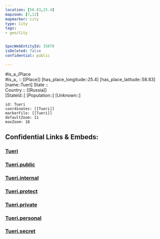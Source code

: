 ```yaml
---
location: [58.83,25.4] 
mapzoom: [7,12] 
mapmarker: city 
type: City
tags:
- geo/City


SpocWebEntityId: 35078
isDeleted: false
confidential: public

---
```

#is_a_/Place  
#is_a_ :: [[Place]] 
[has_place_longitude::25.4] 
[has_place_latitude::58.83] 
[name::Tueri] 
State ::  
Country :: [[Russia]]  
[StateId::] 
[Population::] 
[Unknown::] 


```leaflet
id: Tueri
coordinates: [[Tueri]] 
markerFile: [[Tueri]] 
defaultZoom: 11 
maxZoom: 18
```


## Confidential Links & Embeds: 

### [Tueri](/_Standards/Earth/Continent/Europe/Europe~North/Estonia/Counties~Estonia/Järva/City/Tueri.md) 

### [Tueri.public](/_public/Earth/Continent/Europe/Europe~North/Estonia/Counties~Estonia/Järva/City/Tueri.public.md) 

### [Tueri.internal](/_internal/Earth/Continent/Europe/Europe~North/Estonia/Counties~Estonia/Järva/City/Tueri.internal.md) 

### [Tueri.protect](/_protect/Earth/Continent/Europe/Europe~North/Estonia/Counties~Estonia/Järva/City/Tueri.protect.md) 

### [Tueri.private](/_private/Earth/Continent/Europe/Europe~North/Estonia/Counties~Estonia/Järva/City/Tueri.private.md) 

### [Tueri.personal](/_personal/Earth/Continent/Europe/Europe~North/Estonia/Counties~Estonia/Järva/City/Tueri.personal.md) 

### [Tueri.secret](/_secret/Earth/Continent/Europe/Europe~North/Estonia/Counties~Estonia/Järva/City/Tueri.secret.md)


